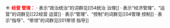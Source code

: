 ☀ <font color="red">**经营 管理：**</font>
· 表示“政治统治”的词群见[[54统治 治理]]
· 表示“经济管理”、“运营”的词群见[[22经营 运营]]
· 表示“管理”、“控制”的词群见[[04管理 控制]]
· 表示“指导”、“带领”的词群见[[01带领 指导]]
